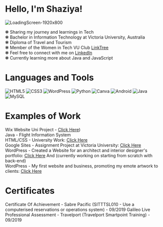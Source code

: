 <!--Introduction-->
# Hello, I'm Shaziya!

![LoadingScreen-1920x800](https://github.com/JohanneChristiana/JohanneChristiana/assets/113961547/564a6a83-ad7e-4d7d-86fd-ef487f1ab771)

❃ Sharing my journey and learnings in Tech<br/>
❃ Bachelor in Information Technology at Victoria University, Australia<br/>
❃ Diploma of Travel and Tourism<br/>
❃ Member of the Women in Tech VU Club [LinkTree](https://linktr.ee/womenintechvu)<br/>
❃ Feel free to connect with me on [LinkedIn](https://www.linkedin.com/in/johannemenez/)<br/>
❃ Currently learning more about Java and JavaScript<br/>

<!--Markdown Badges: https://github.com/Ileriayo/markdown-badges-->
# Languages and Tools
![HTML5](https://img.shields.io/badge/html5-%23E34F26.svg?style=for-the-badge&logo=html5&logoColor=white)
![CSS3](https://img.shields.io/badge/css3-%231572B6.svg?style=for-the-badge&logo=css3&logoColor=white)
![WordPress](https://img.shields.io/badge/WordPress-%23117AC9.svg?style=for-the-badge&logo=WordPress&logoColor=white)
![Python](https://img.shields.io/badge/python-3670A0?style=for-the-badge&logo=python&logoColor=ffdd54)
![Canva](https://img.shields.io/badge/Canva-%2300C4CC.svg?style=for-the-badge&logo=Canva&logoColor=white)
![Android](https://img.shields.io/badge/Android-3DDC84?style=for-the-badge&logo=android&logoColor=white)
![Java](https://img.shields.io/badge/java-%23ED8B00.svg?style=for-the-badge&logo=openjdk&logoColor=white)
![MySQL](https://img.shields.io/badge/mysql-4479A1.svg?style=for-the-badge&logo=mysql&logoColor=white)

<!--Linking examples of my work-->
# Examples of Work
Wix Website Uni Project - [Click Here](https://sazialiyun.wixsite.com/my-site-1))<br/> 
Java - Flight Information System<br/>
HTML/CSS - University Work: [Click Here](https://johannechristiana.github.io/)<br/>
Google Sites - Assignment Project at Victoria University: [Click Here](https://sites.google.com/view/jamunlimited/home)<br/>
WordPress - Created a Website for an architect and interior designer's portfolio: [Click Here](https://paulaleighmyportfolio.wordpress.com/) And (currently working on starting from scratch with back-end)<br/>
WordPress - My first website and business, promoting my emote artwork to clients: [Click Here](https://yohanforreal.wordpress.com/)<br/>

# Certificates
Certificate Of Achievement - Sabre Pacific (SITTTSL010 - Use a computerised reservations or operations system) - 09/2019
Galileo Live Professional Assessment - Travelport (Travelport Smartpoint Training) - 09/2019

